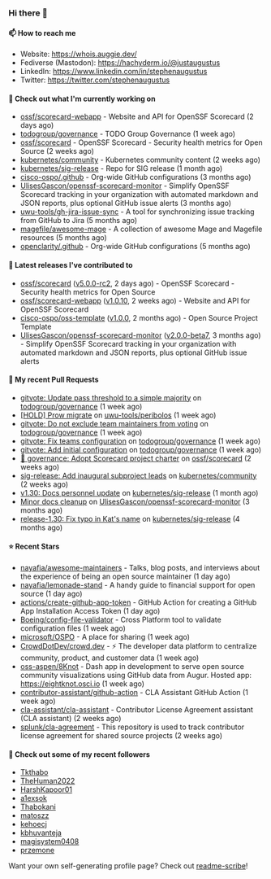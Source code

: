 ### Hi there 👋

#### 📫 How to reach me

- Website: https://whois.auggie.dev/
- Fediverse (Mastodon): https://hachyderm.io/@justaugustus
- LinkedIn: https://www.linkedin.com/in/stephenaugustus
- Twitter: https://twitter.com/stephenaugustus

#### 👷 Check out what I'm currently working on

- [ossf/scorecard-webapp](https://github.com/ossf/scorecard-webapp) - Website and API for OpenSSF Scorecard (2 days ago)
- [todogroup/governance](https://github.com/todogroup/governance) - TODO Group Governance (1 week ago)
- [ossf/scorecard](https://github.com/ossf/scorecard) - OpenSSF Scorecard - Security health metrics for Open Source (2 weeks ago)
- [kubernetes/community](https://github.com/kubernetes/community) - Kubernetes community content (2 weeks ago)
- [kubernetes/sig-release](https://github.com/kubernetes/sig-release) - Repo for SIG release (1 month ago)
- [cisco-ospo/.github](https://github.com/cisco-ospo/.github) - Org-wide GitHub configurations (3 months ago)
- [UlisesGascon/openssf-scorecard-monitor](https://github.com/UlisesGascon/openssf-scorecard-monitor) - Simplify OpenSSF Scorecard tracking in your organization with automated markdown and JSON reports, plus optional GitHub issue alerts (3 months ago)
- [uwu-tools/gh-jira-issue-sync](https://github.com/uwu-tools/gh-jira-issue-sync) - A tool for synchronizing issue tracking from GitHub to Jira (5 months ago)
- [magefile/awesome-mage](https://github.com/magefile/awesome-mage) - A collection of awesome Mage and Magefile resources (5 months ago)
- [openclarity/.github](https://github.com/openclarity/.github) - Org-wide GitHub configurations (5 months ago)

#### 🔭 Latest releases I've contributed to

- [ossf/scorecard](https://github.com/ossf/scorecard) ([v5.0.0-rc2](https://github.com/ossf/scorecard/releases/tag/v5.0.0-rc2), 2 days ago) - OpenSSF Scorecard - Security health metrics for Open Source
- [ossf/scorecard-webapp](https://github.com/ossf/scorecard-webapp) ([v1.0.10](https://github.com/ossf/scorecard-webapp/releases/tag/v1.0.10), 2 weeks ago) - Website and API for OpenSSF Scorecard
- [cisco-ospo/oss-template](https://github.com/cisco-ospo/oss-template) ([v1.0.0](https://github.com/cisco-ospo/oss-template/releases/tag/v1.0.0), 2 months ago) - Open Source Project Template
- [UlisesGascon/openssf-scorecard-monitor](https://github.com/UlisesGascon/openssf-scorecard-monitor) ([v2.0.0-beta7](https://github.com/UlisesGascon/openssf-scorecard-monitor/releases/tag/v2.0.0-beta7), 3 months ago) - Simplify OpenSSF Scorecard tracking in your organization with automated markdown and JSON reports, plus optional GitHub issue alerts

#### 🔨 My recent Pull Requests

- [gitvote: Update pass threshold to a simple majority](https://github.com/todogroup/governance/pull/330) on [todogroup/governance](https://github.com/todogroup/governance) (1 week ago)
- [[HOLD] Prow migrate](https://github.com/uwu-tools/peribolos/pull/338) on [uwu-tools/peribolos](https://github.com/uwu-tools/peribolos) (1 week ago)
- [gitvote: Do not exclude team maintainers from voting](https://github.com/todogroup/governance/pull/329) on [todogroup/governance](https://github.com/todogroup/governance) (1 week ago)
- [gitvote: Fix teams configuration](https://github.com/todogroup/governance/pull/328) on [todogroup/governance](https://github.com/todogroup/governance) (1 week ago)
- [gitvote: Add initial configuration](https://github.com/todogroup/governance/pull/327) on [todogroup/governance](https://github.com/todogroup/governance) (1 week ago)
- [:book: governance: Adopt Scorecard project charter](https://github.com/ossf/scorecard/pull/4054) on [ossf/scorecard](https://github.com/ossf/scorecard) (2 weeks ago)
- [sig-release: Add inaugural subproject leads](https://github.com/kubernetes/community/pull/7839) on [kubernetes/community](https://github.com/kubernetes/community) (2 weeks ago)
- [v1.30: Docs personnel update](https://github.com/kubernetes/sig-release/pull/2458) on [kubernetes/sig-release](https://github.com/kubernetes/sig-release) (1 month ago)
- [Minor docs cleanup](https://github.com/UlisesGascon/openssf-scorecard-monitor/pull/72) on [UlisesGascon/openssf-scorecard-monitor](https://github.com/UlisesGascon/openssf-scorecard-monitor) (3 months ago)
- [release-1.30: Fix typo in Kat&#39;s name](https://github.com/kubernetes/sig-release/pull/2406) on [kubernetes/sig-release](https://github.com/kubernetes/sig-release) (4 months ago)

#### ⭐ Recent Stars

- [nayafia/awesome-maintainers](https://github.com/nayafia/awesome-maintainers) - Talks, blog posts, and interviews about the experience of being an open source maintainer (1 day ago)
- [nayafia/lemonade-stand](https://github.com/nayafia/lemonade-stand) - A handy guide to financial support for open source (1 day ago)
- [actions/create-github-app-token](https://github.com/actions/create-github-app-token) - GitHub Action for creating a GitHub App Installation Access Token (1 day ago)
- [Boeing/config-file-validator](https://github.com/Boeing/config-file-validator) - Cross Platform tool to validate configuration files (1 week ago)
- [microsoft/OSPO](https://github.com/microsoft/OSPO) - A place for sharing (1 week ago)
- [CrowdDotDev/crowd.dev](https://github.com/CrowdDotDev/crowd.dev) - ⚡️ The developer data platform to centralize community, product, and customer data (1 week ago)
- [oss-aspen/8Knot](https://github.com/oss-aspen/8Knot) - Dash app in development to serve open source community visualizations using GitHub data from Augur. Hosted app: https://eightknot.osci.io (1 week ago)
- [contributor-assistant/github-action](https://github.com/contributor-assistant/github-action) - CLA Assistant GitHub Action (1 week ago)
- [cla-assistant/cla-assistant](https://github.com/cla-assistant/cla-assistant) - Contributor License Agreement assistant (CLA assistant) (2 weeks ago)
- [splunk/cla-agreement](https://github.com/splunk/cla-agreement) - This repository is used to track contributor license agreement for shared source projects (2 weeks ago)

#### 👯 Check out some of my recent followers

- [Tkthabo](https://github.com/Tkthabo)
- [TheHuman2022](https://github.com/TheHuman2022)
- [HarshKapoor01](https://github.com/HarshKapoor01)
- [a1exsok](https://github.com/a1exsok)
- [Thabokani](https://github.com/Thabokani)
- [matoszz](https://github.com/matoszz)
- [kehoecj](https://github.com/kehoecj)
- [kbhuvanteja](https://github.com/kbhuvanteja)
- [magisystem0408](https://github.com/magisystem0408)
- [przemone](https://github.com/przemone)

Want your own self-generating profile page? Check out [readme-scribe](https://github.com/muesli/readme-scribe)!
